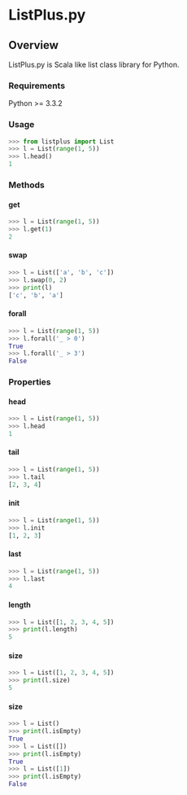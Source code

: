 ListPlus.py
========

## Overview

ListPlus.py is Scala like list class library for Python.

### Requirements
Python >= 3.3.2

### Usage

```python
>>> from listplus import List
>>> l = List(range(1, 5))
>>> l.head()
1
```

### Methods

#### get

```python
>>> l = List(range(1, 5))
>>> l.get(1)
2
```

#### swap

```python
>>> l = List(['a', 'b', 'c'])
>>> l.swap(0, 2)
>>> print(l)
['c', 'b', 'a']
 ```

#### forall

```python
>>> l = List(range(1, 5))
>>> l.forall('_ > 0')
True
>>> l.forall('_ > 3')
False
```

### Properties

#### head

```python
>>> l = List(range(1, 5))
>>> l.head
1
```

#### tail

```python
>>> l = List(range(1, 5))
>>> l.tail
[2, 3, 4]
```

#### init

```python
>>> l = List(range(1, 5))
>>> l.init
[1, 2, 3]
```

#### last

```python
>>> l = List(range(1, 5))
>>> l.last
4
```

#### length

```python
>>> l = List([1, 2, 3, 4, 5])
>>> print(l.length)
5
```

#### size

```python
>>> l = List([1, 2, 3, 4, 5])
>>> print(l.size)
5
```

#### size

```python
>>> l = List()
>>> print(l.isEmpty)
True
>>> l = List([])
>>> print(l.isEmpty)
True
>>> l = List([1])
>>> print(l.isEmpty)
False
```



